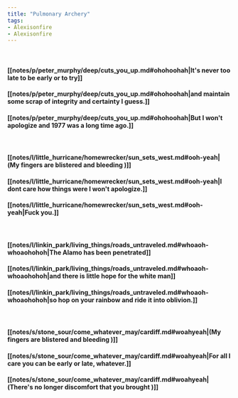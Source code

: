 ```yaml
---
title: "Pulmonary Archery"
tags:
- Alexisonfire
- Alexisonfire
---
```

&nbsp;
#### [[notes/p/peter_murphy/deep/cuts_you_up.md#ohohoohah|It's never too late to be early or to try]]
#### [[notes/p/peter_murphy/deep/cuts_you_up.md#ohohoohah|and maintain some scrap of integrity and certainty I guess.]]
#### [[notes/p/peter_murphy/deep/cuts_you_up.md#ohohoohah|But I won't apologize and 1977 was a long time ago.]]
&nbsp;
#### [[notes/l/little_hurricane/homewrecker/sun_sets_west.md#ooh-yeah|(My fingers  are blistered  and bleeding )]]
#### [[notes/l/little_hurricane/homewrecker/sun_sets_west.md#ooh-yeah|I dont care how things were I won't apologize.]]
#### [[notes/l/little_hurricane/homewrecker/sun_sets_west.md#ooh-yeah|Fuck you.]]
&nbsp;
#### [[notes/l/linkin_park/living_things/roads_untraveled.md#whoaoh-whoaohohoh|The Alamo has been penetrated]]
#### [[notes/l/linkin_park/living_things/roads_untraveled.md#whoaoh-whoaohohoh|and there is little hope for the white man]]
#### [[notes/l/linkin_park/living_things/roads_untraveled.md#whoaoh-whoaohohoh|so hop on your rainbow and ride it into oblivion.]]
&nbsp;
#### [[notes/s/stone_sour/come_whatever_may/cardiff.md#woahyeah|(My fingers  are blistered  and bleeding )]]
#### [[notes/s/stone_sour/come_whatever_may/cardiff.md#woahyeah|For all I care you can be early or late, whatever.]]
#### [[notes/s/stone_sour/come_whatever_may/cardiff.md#woahyeah|(There's no longer  discomfort  that you brought )]]

